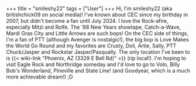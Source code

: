 +++
title = "smileshy22"
tags = ["User"]
+++
Hi, I'm smileshy22 (aka britishchick09 on social media)! I've known about CEC since my birthday in 2007, but didn't become a fan until July 2024. I love the Rock-afire, especially Mitzi and Rolfe. The '88 New Years showtape, Catch-a-Wave, Mardi Gras City and Little Arrows are such bops! On the CEC side of things, I'm a fan of PTT (although Avenger is nostalgic!), the big bop is Love Makes the World Go Round and my favorites are Crusty, Doli, Artie, Sally, PTT Chuck/Jasper and Rockstar Jasper/Pasqually.
The only location I've been to is {{< wiki-link "Phoenix, AZ (3329 E Bell Rd)" >}} (rip local!). I'm hoping to visit Eagle Rock and Northridge someday and I'd love to go to Volo, Billy Bob's Wonderland, Pineville and State Line! (and Goodyear, which is a much more achievable dream!) ;D
